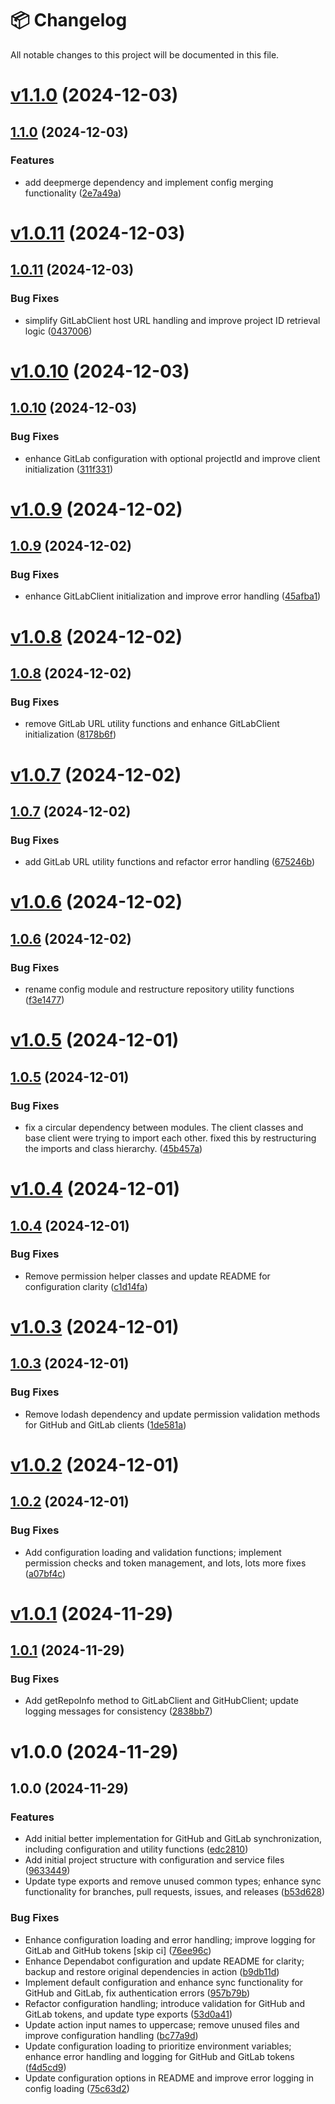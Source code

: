 # 📦 Changelog

All notable changes to this project will be documented in this file.

# [v1.1.0](https://github.com/OpenSaucedHub/advanced-git-sync/compare/v1.0.11...v1.1.0) (2024-12-03)

## [1.1.0](https://github.com/OpenSaucedHub/advanced-git-sync/compare/v1.0.11...v1.1.0) (2024-12-03)

### Features

- add deepmerge dependency and implement config merging functionality
  ([2e7a49a](https://github.com/OpenSaucedHub/advanced-git-sync/commit/2e7a49a2876601914673111987d4c1573d3c3ac6))

# [v1.0.11](https://github.com/OpenSaucedHub/advanced-git-sync/compare/v1.0.10...v1.0.11) (2024-12-03)

## [1.0.11](https://github.com/OpenSaucedHub/advanced-git-sync/compare/v1.0.10...v1.0.11) (2024-12-03)

### Bug Fixes

- simplify GitLabClient host URL handling and improve project ID retrieval logic
  ([0437006](https://github.com/OpenSaucedHub/advanced-git-sync/commit/04370065023261c5450ad8951b9962e3d4370047))

# [v1.0.10](https://github.com/OpenSaucedHub/advanced-git-sync/compare/v1.0.9...v1.0.10) (2024-12-03)

## [1.0.10](https://github.com/OpenSaucedHub/advanced-git-sync/compare/v1.0.9...v1.0.10) (2024-12-03)

### Bug Fixes

- enhance GitLab configuration with optional projectId and improve client initialization
  ([311f331](https://github.com/OpenSaucedHub/advanced-git-sync/commit/311f331a6b7f253931d28ca6bf5464ebf9078aef))

# [v1.0.9](https://github.com/OpenSaucedHub/advanced-git-sync/compare/v1.0.8...v1.0.9) (2024-12-02)

## [1.0.9](https://github.com/OpenSaucedHub/advanced-git-sync/compare/v1.0.8...v1.0.9) (2024-12-02)

### Bug Fixes

- enhance GitLabClient initialization and improve error handling
  ([45afba1](https://github.com/OpenSaucedHub/advanced-git-sync/commit/45afba140b91fcb866c226e3c75bac841ce37fd0))

# [v1.0.8](https://github.com/OpenSaucedHub/advanced-git-sync/compare/v1.0.7...v1.0.8) (2024-12-02)

## [1.0.8](https://github.com/OpenSaucedHub/advanced-git-sync/compare/v1.0.7...v1.0.8) (2024-12-02)

### Bug Fixes

- remove GitLab URL utility functions and enhance GitLabClient initialization
  ([8178b6f](https://github.com/OpenSaucedHub/advanced-git-sync/commit/8178b6f9a80c002a402f0824db004fcd07a6dc71))

# [v1.0.7](https://github.com/OpenSaucedHub/advanced-git-sync/compare/v1.0.6...v1.0.7) (2024-12-02)

## [1.0.7](https://github.com/OpenSaucedHub/advanced-git-sync/compare/v1.0.6...v1.0.7) (2024-12-02)

### Bug Fixes

- add GitLab URL utility functions and refactor error handling
  ([675246b](https://github.com/OpenSaucedHub/advanced-git-sync/commit/675246bc2073166de42a14abcc554603192f0b1d))

# [v1.0.6](https://github.com/OpenSaucedHub/advanced-git-sync/compare/v1.0.5...v1.0.6) (2024-12-02)

## [1.0.6](https://github.com/OpenSaucedHub/advanced-git-sync/compare/v1.0.5...v1.0.6) (2024-12-02)

### Bug Fixes

- rename config module and restructure repository utility functions
  ([f3e1477](https://github.com/OpenSaucedHub/advanced-git-sync/commit/f3e1477dba043f41eae49cf93364b7c76c2e1631))

# [v1.0.5](https://github.com/OpenSaucedHub/advanced-git-sync/compare/v1.0.4...v1.0.5) (2024-12-01)

## [1.0.5](https://github.com/OpenSaucedHub/advanced-git-sync/compare/v1.0.4...v1.0.5) (2024-12-01)

### Bug Fixes

- fix a circular dependency between modules. The client classes and base client were trying to
  import each other. fixed this by restructuring the imports and class hierarchy.
  ([45b457a](https://github.com/OpenSaucedHub/advanced-git-sync/commit/45b457a95ce3c72bea9ec657a90ca72df31d70d6))

# [v1.0.4](https://github.com/OpenSaucedHub/advanced-git-sync/compare/v1.0.3...v1.0.4) (2024-12-01)

## [1.0.4](https://github.com/OpenSaucedHub/advanced-git-sync/compare/v1.0.3...v1.0.4) (2024-12-01)

### Bug Fixes

- Remove permission helper classes and update README for configuration clarity
  ([c1d14fa](https://github.com/OpenSaucedHub/advanced-git-sync/commit/c1d14faa6b4e4307da61f929f1a89ff8b362e553))

# [v1.0.3](https://github.com/OpenSaucedHub/advanced-git-sync/compare/v1.0.2...v1.0.3) (2024-12-01)

## [1.0.3](https://github.com/OpenSaucedHub/advanced-git-sync/compare/v1.0.2...v1.0.3) (2024-12-01)

### Bug Fixes

- Remove lodash dependency and update permission validation methods for GitHub and GitLab clients
  ([1de581a](https://github.com/OpenSaucedHub/advanced-git-sync/commit/1de581ac07779273fdb3c7d1796c04ed626d7bca))

# [v1.0.2](https://github.com/OpenSaucedHub/advanced-git-sync/compare/v1.0.1...v1.0.2) (2024-12-01)

## [1.0.2](https://github.com/OpenSaucedHub/advanced-git-sync/compare/v1.0.1...v1.0.2) (2024-12-01)

### Bug Fixes

- Add configuration loading and validation functions; implement permission checks and token
  management, and lots, lots more fixes
  ([a07bf4c](https://github.com/OpenSaucedHub/advanced-git-sync/commit/a07bf4cb15707a699478d0c4327a5f6843b03248))

# [v1.0.1](https://github.com/OpenSaucedHub/advanced-git-sync/compare/v1.0.0...v1.0.1) (2024-11-29)

## [1.0.1](https://github.com/OpenSaucedHub/advanced-git-sync/compare/v1.0.0...v1.0.1) (2024-11-29)

### Bug Fixes

- Add getRepoInfo method to GitLabClient and GitHubClient; update logging messages for consistency
  ([2838bb7](https://github.com/OpenSaucedHub/advanced-git-sync/commit/2838bb7644da4b65d29accacc89c4beb46116719))

# v1.0.0 (2024-11-29)

## 1.0.0 (2024-11-29)

### Features

- Add initial better implementation for GitHub and GitLab synchronization, including configuration
  and utility functions
  ([edc2810](https://github.com/OpenSaucedHub/advanced-git-sync/commit/edc28105b0389b7446ee7e4f935f076dc5b2da8a))
- Add initial project structure with configuration and service files
  ([9633449](https://github.com/OpenSaucedHub/advanced-git-sync/commit/963344985e1c20bda03503f4a3609a75a78b0b1a))
- Update type exports and remove unused common types; enhance sync functionality for branches, pull
  requests, issues, and releases
  ([b53d628](https://github.com/OpenSaucedHub/advanced-git-sync/commit/b53d6281a8fd48167457980bfdd8bb221b4349a3))

### Bug Fixes

- Enhance configuration loading and error handling; improve logging for GitLab and GitHub tokens
  [skip ci]
  ([76ee96c](https://github.com/OpenSaucedHub/advanced-git-sync/commit/76ee96cd2f0eaac00112f2a07ce558425c3d29b6))
- Enhance Dependabot configuration and update README for clarity; backup and restore original
  dependencies in action
  ([b9db11d](https://github.com/OpenSaucedHub/advanced-git-sync/commit/b9db11dfca21135a080a5a889ab48c7919c2a65b))
- Implement default configuration and enhance sync functionality for GitHub and GitLab, fix
  authentication errors
  ([957b79b](https://github.com/OpenSaucedHub/advanced-git-sync/commit/957b79b4a4ed9274b9f4aff002c4cc660cbb8dfe))
- Refactor configuration handling; introduce validation for GitHub and GitLab tokens, and update
  type exports
  ([53d0a41](https://github.com/OpenSaucedHub/advanced-git-sync/commit/53d0a417879c88e23f3bce4d36718ddcad4e8cf1))
- Update action input names to uppercase; remove unused files and improve configuration handling
  ([bc77a9d](https://github.com/OpenSaucedHub/advanced-git-sync/commit/bc77a9dcc1dc2c91a37ce271cc73ce1b406b6a68))
- Update configuration loading to prioritize environment variables; enhance error handling and
  logging for GitHub and GitLab tokens
  ([f4d5cd9](https://github.com/OpenSaucedHub/advanced-git-sync/commit/f4d5cd95309a853a17fcd7eddf832a2b7e7dcb69))
- Update configuration options in README and improve error logging in config loading
  ([75c63d2](https://github.com/OpenSaucedHub/advanced-git-sync/commit/75c63d2a9f034dd9414af77ca93f46bdd04f2086))
